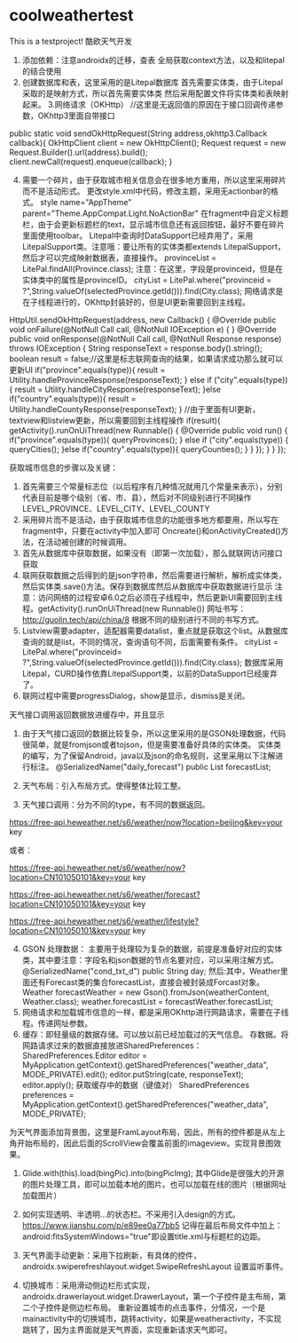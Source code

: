 # coolweathertest
This is a testproject!
酷欧天气开发
1. 添加依赖：注意androidx的迁移，查表
全局获取context方法，以及和litepal的结合使用 
2. 创建数据库和表，这里采用的是Litepal数据库
首先需要实体类，由于Litepal采取的是映射方式，所以首先需要实体类
然后采用配置文件将实体类和表映射起来。
3.网络请求（OKHttp）
//这里是无返回值的原因在于接口回调传递参数，OKhttp3里面自带接口

public static void sendOkHttpRequest(String address,okhttp3.Callback callback){
    OkHttpClient client = new OkHttpClient();
    Request request = new Request.Builder().url(address).build();
    client.newCall(request).enqueue(callback);
}

4. 需要一个碎片，由于获取城市相关信息会在很多地方重用，所以这里采用碎片而不是活动形式。
更改style.xml中代码，修改主题，采用无actionbar的格式。
style name="AppTheme" parent="Theme.AppCompat.Light.NoActionBar"
在fragment中自定义标题栏，由于会更新标题栏的text，显示城市信息还有返回按钮，最好不要在碎片里面使用toolbar。
Litepal中查询时DataSupport已经弃用了，采用LitepalSupport类。注意哦：要让所有的实体类都extends LitepalSupport，然后才可以完成映射数据表，直接操作。
provinceList = LitePal.findAll(Province.class);
注意：在这里，字段是provinceid，但是在实体类中的属性是provinceID。
cityList = LitePal.where("provinceid = ?",String.valueOf(selectedProvince.getId())).find(City.class);
网络请求是在子线程进行的，OKhttp封装好的，但是UI更新需要回到主线程。

HttpUtil.sendOkHttpRequest(address, new Callback() {
    @Override
    public void onFailure(@NotNull Call call, @NotNull IOException e) {
    }
    @Override
    public void onResponse(@NotNull Call call, @NotNull Response response) throws IOException {
        String responseText = response.body().string();
        boolean result = false;//这里是标志联网查询的结果，如果请求成功那么就可以更新UI
        if("province".equals(type)){
            result = Utility.handleProvinceResponse(responseText);
        } else if ("city".equals(type)) {
            result = Utility.handleCityResponse(responseText);
        }else if("country".equals(type)){
            result = Utility.handleCountyResponse(responseText);
        }
        //由于里面有UI更新，textview和listview更新，所以需要回到主线程操作
        if(result){
            getActivity().runOnUiThread(new Runnable() {
                @Override
                public void run() {
                    if("province".equals(type)){
                        queryProvinces();
                    } else if ("city".equals(type)) {
                        queryCities();
                    }else if("country".equals(type)){
                        queryCounties();
                    }
                }
            });
        }
    }
});

获取城市信息的步骤以及关键：
1.	首先需要三个常量标志位（以后程序有几种情况就用几个常量来表示），分别代表目前是哪个级别（省、市、县），然后对不同级别进行不同操作
LEVEL_PROVINCE、LEVEL_CITY、LEVEL_COUNTY
2.	采用碎片而不是活动，由于获取城市信息的功能很多地方都要用，所以写在fragment中，只要在activity中加入即可
Oncreate()和onActivityCreated()方法，在活动被创建的时候调用。
3.	首先从数据库中获取数据，如果没有（即第一次加载），那么就联网访问接口获取
4.	联网获取数据之后得到的是json字符串，然后需要进行解析，解析成实体类，然后实体类.save()方法。保存到数据库然后从数据库中获取数据进行显示
注意：访问网络的过程安卓6.0之后必须在子线程中，然后更新UI需要回到主线程。getActivity().runOnUiThread(new Runnable())
网址书写：http://guolin.tech/api/china/8
根据不同的级别进行不同的书写方式。
5.	Listview需要adapter，适配器需要datalist，重点就是获取这个list。从数据库查询的就是list，不同的情况，查询语句不同，后面需要有条件。
cityList = LitePal.where("provinceid= ?",String.valueOf(selectedProvince.getId())).find(City.class);
数据库采用Litepal，CURD操作依靠LitepalSupport类，以前的DataSupport已经废弃了。
6.	联网过程中需要progressDialog，show是显示，dismiss是关闭。


天气接口调用返回数据放进缓存中，并且显示
1.	由于天气接口返回的数据比较复杂，所以这里采用的是GSON处理数据，代码很简单，就是fromjson或者tojson，但是需要准备好具体的实体类。
实体类的编写，为了保留Android，java以及json的命名规则，这里采用以下注解进行标注。
@SerializedName("daily_forecast")
public List<Forecast> forecastList;
2.	天气布局：引入布局方式。使得整体比较工整。
 
3.	天气接口调用：分为不同的type，有不同的数据返回。

https://free-api.heweather.net/s6/weather/now?location=beijing&key=your key

或者：

https://free-api.heweather.net/s6/weather/now?location=CN101050101&key=your key

 
https://free-api.heweather.net/s6/weather/forecast?location=CN101050101&key=your key

 
https://free-api.heweather.net/s6/weather/lifestyle?location=CN101050101&key=your key
 
4.	GSON 处理数据：
主要用于处理较为复杂的数据，前提是准备好对应的实体类，其中要注意：字段名和json数据的节点名要对应，可以采用注解方式。
@SerializedName("cond_txt_d")
public String day;
然后:其中，Weather里面还有Forecast类的集合forecastList，直接会被封装成Forcast对象。
Weather forecastWeather = new Gson().fromJson(weatherContent, Weather.class);
weather.forecastList = forecastWeather.forecastList;
5.	网络请求和加载城市信息的一样，都是采用OKhttp进行网路请求，需要在子线程。传递网址参数。
6.	缓存：即轻量级的数据存储。可以放以前已经加载过的天气信息。
存数据。将网路请求过来的数据直接放进SharedPreferences：
SharedPreferences.Editor editor = MyApplication.getContext().getSharedPreferences("weather_data", MODE_PRIVATE).edit();
editor.putString(cate, responseText);
editor.apply();
获取缓存中的数据（键值对）
SharedPreferences preferences = MyApplication.getContext().getSharedPreferences("weather_data", MODE_PRIVATE);

为天气界面添加背景图，这里是FramLayout布局，因此，所有的控件都是从左上角开始布局的，因此后面的ScrollView会覆盖前面的imageview。实现背景图效果。
1.	Glide.with(this).load(bingPic).into(bingPicImg);
其中Glide是很强大的开源的图片处理工具，即可以加载本地的图片。也可以加载在线的图片（根据网址加载图片）
2.	如何实现透明、半透明…的状态栏。不采用引入design的方式。
https://www.jianshu.com/p/e89ee0a77bb5
记得在最后布局文件中加上：
 android:fitsSystemWindows="true"即设置title.xml与标题栏的边距。
 
3.	天气界面手动更新：采用下拉刷新，有具体的控件，androidx.swiperefreshlayout.widget.SwipeRefreshLayout
设置监听事件。
4.	切换城市：采用滑动侧边栏形式实现，androidx.drawerlayout.widget.DrawerLayout，第一个子控件是主布局，第二个子控件是侧边栏布局。
重新设置城市的点击事件，分情况，一个是mainactivity中的切换城市，跳转activity，如果是weatheractivity，不实现跳转了，因为主界面就是天气界面，实现重新请求天气即可。


